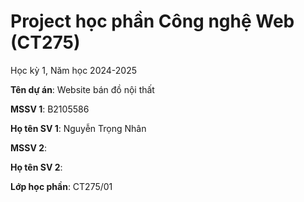 # Project học phần Công nghệ Web (CT275)

Học kỳ 1, Năm học 2024-2025

**Tên dự án**: Website bán đồ nội thất

**MSSV 1**: B2105586

**Họ tên SV 1**: Nguyễn Trọng Nhân

**MSSV 2**:

**Họ tên SV 2**:

**Lớp học phần**: CT275/01

